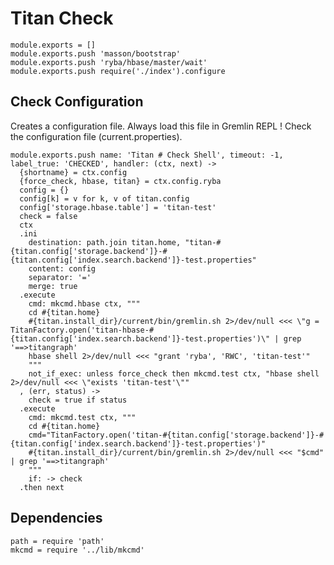
# Titan Check

    module.exports = []
    module.exports.push 'masson/bootstrap'
    module.exports.push 'ryba/hbase/master/wait'
    module.exports.push require('./index').configure

## Check Configuration

Creates a configuration file. Always load this file in Gremlin REPL !
Check the configuration file (current.properties).

    module.exports.push name: 'Titan # Check Shell', timeout: -1, label_true: 'CHECKED', handler: (ctx, next) ->
      {shortname} = ctx.config
      {force_check, hbase, titan} = ctx.config.ryba
      config = {}
      config[k] = v for k, v of titan.config
      config['storage.hbase.table'] = 'titan-test'
      check = false
      ctx
      .ini
        destination: path.join titan.home, "titan-#{titan.config['storage.backend']}-#{titan.config['index.search.backend']}-test.properties"
        content: config
        separator: '='
        merge: true
      .execute
        cmd: mkcmd.hbase ctx, """
        cd #{titan.home}
        #{titan.install_dir}/current/bin/gremlin.sh 2>/dev/null <<< \"g = TitanFactory.open('titan-hbase-#{titan.config['index.search.backend']}-test.properties')\" | grep '==>titangraph'
        hbase shell 2>/dev/null <<< "grant 'ryba', 'RWC', 'titan-test'"
        """
        not_if_exec: unless force_check then mkcmd.test ctx, "hbase shell 2>/dev/null <<< \"exists 'titan-test'\""
      , (err, status) ->
        check = true if status
      .execute
        cmd: mkcmd.test ctx, """
        cd #{titan.home}
        cmd="TitanFactory.open('titan-#{titan.config['storage.backend']}-#{titan.config['index.search.backend']}-test.properties')"
        #{titan.install_dir}/current/bin/gremlin.sh 2>/dev/null <<< "$cmd" | grep '==>titangraph'
        """
        if: -> check
      .then next

## Dependencies

    path = require 'path'
    mkcmd = require '../lib/mkcmd'
